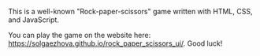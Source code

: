 This is a well-known "Rock-paper-scissors" game written with HTML, CSS, and JavaScript. 

You can play the game on the website here: https://solgaezhova.github.io/rock_paper_scissors_ui/. Good luck!
 
